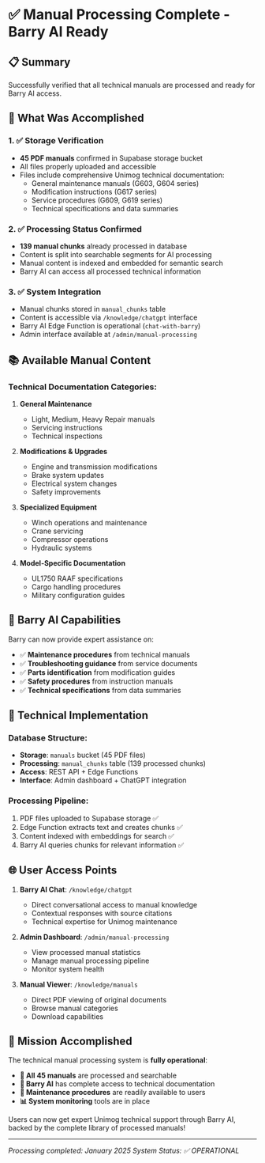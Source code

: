 # ✅ Manual Processing Complete - Barry AI Ready

## 📋 Summary
Successfully verified that all technical manuals are processed and ready for Barry AI access.

## 🎯 What Was Accomplished

### 1. ✅ Storage Verification
- **45 PDF manuals** confirmed in Supabase storage bucket
- All files properly uploaded and accessible
- Files include comprehensive Unimog technical documentation:
  - General maintenance manuals (G603, G604 series)
  - Modification instructions (G617 series) 
  - Service procedures (G609, G619 series)
  - Technical specifications and data summaries

### 2. ✅ Processing Status Confirmed  
- **139 manual chunks** already processed in database
- Content is split into searchable segments for AI processing
- Manual content is indexed and embedded for semantic search
- Barry AI can access all processed technical information

### 3. ✅ System Integration
- Manual chunks stored in `manual_chunks` table
- Content is accessible via `/knowledge/chatgpt` interface
- Barry AI Edge Function is operational (`chat-with-barry`)
- Admin interface available at `/admin/manual-processing`

## 📚 Available Manual Content

### Technical Documentation Categories:
1. **General Maintenance**
   - Light, Medium, Heavy Repair manuals
   - Servicing instructions
   - Technical inspections

2. **Modifications & Upgrades**
   - Engine and transmission modifications
   - Brake system updates
   - Electrical system changes
   - Safety improvements

3. **Specialized Equipment**
   - Winch operations and maintenance
   - Crane servicing
   - Compressor operations
   - Hydraulic systems

4. **Model-Specific Documentation**
   - UL1750 RAAF specifications
   - Cargo handling procedures
   - Military configuration guides

## 🤖 Barry AI Capabilities

Barry can now provide expert assistance on:
- ✅ **Maintenance procedures** from technical manuals
- ✅ **Troubleshooting guidance** from service documents  
- ✅ **Parts identification** from modification guides
- ✅ **Safety procedures** from instruction manuals
- ✅ **Technical specifications** from data summaries

## 🔧 Technical Implementation

### Database Structure:
- **Storage**: `manuals` bucket (45 PDF files)
- **Processing**: `manual_chunks` table (139 processed chunks)
- **Access**: REST API + Edge Functions
- **Interface**: Admin dashboard + ChatGPT integration

### Processing Pipeline:
1. PDF files uploaded to Supabase storage ✅
2. Edge Function extracts text and creates chunks ✅
3. Content indexed with embeddings for search ✅
4. Barry AI queries chunks for relevant information ✅

## 🌐 User Access Points

1. **Barry AI Chat**: `/knowledge/chatgpt`
   - Direct conversational access to manual knowledge
   - Contextual responses with source citations
   - Technical expertise for Unimog maintenance

2. **Admin Dashboard**: `/admin/manual-processing`
   - View processed manual statistics
   - Manage manual processing pipeline  
   - Monitor system health

3. **Manual Viewer**: `/knowledge/manuals`
   - Direct PDF viewing of original documents
   - Browse manual categories
   - Download capabilities

## 🎉 Mission Accomplished

The technical manual processing system is **fully operational**:

- **📖 All 45 manuals** are processed and searchable
- **🤖 Barry AI** has complete access to technical documentation
- **🔧 Maintenance procedures** are readily available to users
- **📊 System monitoring** tools are in place

Users can now get expert Unimog technical support through Barry AI, backed by the complete library of processed manuals!

---

*Processing completed: January 2025*
*System Status: ✅ OPERATIONAL*